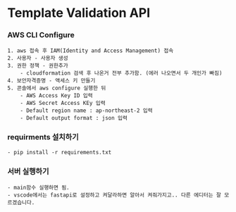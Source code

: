 # Template Validation API

### AWS CLI Configure

    1. aws 접속 후 IAM(Identity and Access Management) 접속
    2. 사용자 - 사용자 생성
    3. 권한 정책 - 권한추가
        - cloudformation 검색 후 나온거 전부 추가함. (에러 나오면서 두 개인가 빠짐)
    4. 보안자격증명 - 액세스 키 만들기
    5. 콘솔에서 aws configure 실행한 뒤
        - AWS Access Key ID 입력
        - AWS Secret Access KEy 입력
        - Default region name : ap-northeast-2 입력
        - Default output format : json 입력

### requirments 설치하기

    - pip install -r requirements.txt

### 서버 실행하기

    - main함수 실행하면 됨.
    - vscode에서는 fastapi로 설정하고 켜달라하면 알아서 켜줘가지고.. 다른 에디터는 잘 모르겠습니다.
